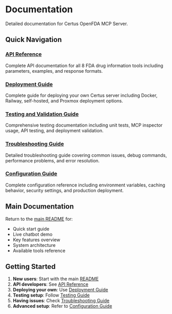 # Documentation

Detailed documentation for Certus OpenFDA MCP Server.

## Quick Navigation

### [API Reference](api-reference.md)
Complete API documentation for all 8 FDA drug information tools including parameters, examples, and response formats.

### [Deployment Guide](deployment-guide.md)
Complete guide for deploying your own Certus server including Docker, Railway, self-hosted, and Proxmox deployment options.

### [Testing and Validation Guide](testing-guide.md) 
Comprehensive testing documentation including unit tests, MCP inspector usage, API testing, and deployment validation.

### [Troubleshooting Guide](troubleshooting-guide.md)
Detailed troubleshooting guide covering common issues, debug commands, performance problems, and error resolution.

### [Configuration Guide](configuration-guide.md)
Complete configuration reference including environment variables, caching behavior, security settings, and production deployment.

## Main Documentation

Return to the [main README](../README.md) for:
- Quick start guide
- Live chatbot demo
- Key features overview
- System architecture
- Available tools reference

## Getting Started

1. **New users**: Start with the main [README](../README.md)
2. **API developers**: See [API Reference](api-reference.md) 
3. **Deploying your own**: Use [Deployment Guide](deployment-guide.md)
4. **Testing setup**: Follow [Testing Guide](testing-guide.md)
5. **Having issues**: Check [Troubleshooting Guide](troubleshooting-guide.md)
6. **Advanced setup**: Refer to [Configuration Guide](configuration-guide.md)